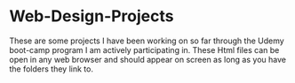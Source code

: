 # Web-Design-Projects
These are some projects I have been working on so far through the Udemy boot-camp program I am actively participating in.
These Html files can be open in any web browser and should appear on screen as long as you have the folders they link to.
